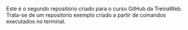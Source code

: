 Este é o segundo repositório criado para o curso GitHub da TreinaWeb.
Trata-se de um repositório exemplo criado a partir de comandos executados no terminal.
